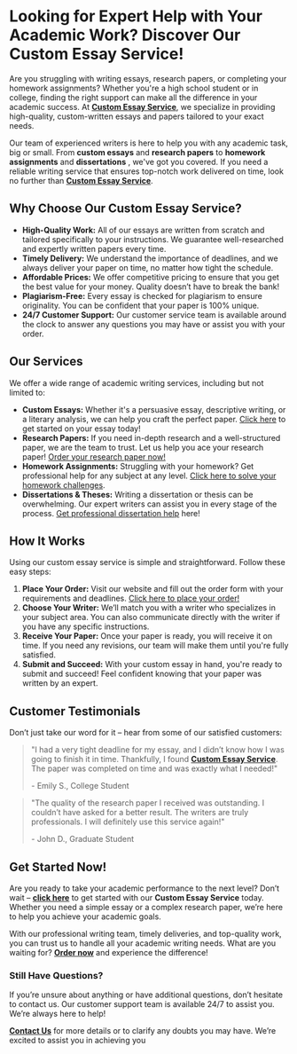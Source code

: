 # Looking for Expert Help with Your Academic Work? Discover Our Custom Essay Service!

Are you struggling with writing essays, research papers, or completing your homework assignments? Whether you're a high school student or in college, finding the right support can make all the difference in your academic success. At **[Custom Essay Service](https://tinyurl.com/topessay?keyword=custom+essay+service)**, we specialize in providing high-quality, custom-written essays and papers tailored to your exact needs.

Our team of experienced writers is here to help you with any academic task, big or small. From **custom essays** and **research papers** to **homework assignments** and **dissertations** , we've got you covered. If you need a reliable writing service that ensures top-notch work delivered on time, look no further than **[Custom Essay Service](https://tinyurl.com/topessay?keyword=custom+essay+service)**.

## Why Choose Our Custom Essay Service?

- **High-Quality Work:** All of our essays are written from scratch and tailored specifically to your instructions. We guarantee well-researched and expertly written papers every time.
- **Timely Delivery:** We understand the importance of deadlines, and we always deliver your paper on time, no matter how tight the schedule.
- **Affordable Prices:** We offer competitive pricing to ensure that you get the best value for your money. Quality doesn’t have to break the bank!
- **Plagiarism-Free:** Every essay is checked for plagiarism to ensure originality. You can be confident that your paper is 100% unique.
- **24/7 Customer Support:** Our customer service team is available around the clock to answer any questions you may have or assist you with your order.

## Our Services

We offer a wide range of academic writing services, including but not limited to:

- **Custom Essays:** Whether it's a persuasive essay, descriptive writing, or a literary analysis, we can help you craft the perfect paper. [Click here](https://tinyurl.com/topessay?keyword=custom+essay+service) to get started on your essay today!
- **Research Papers:** If you need in-depth research and a well-structured paper, we are the team to trust. Let us help you ace your research paper! [Order your research paper now!](https://tinyurl.com/topessay?keyword=custom+essay+service)
- **Homework Assignments:** Struggling with your homework? Get professional help for any subject at any level. [Click here to solve your homework challenges](https://tinyurl.com/topessay?keyword=custom+essay+service).
- **Dissertations & Theses:** Writing a dissertation or thesis can be overwhelming. Our expert writers can assist you in every stage of the process. [Get professional dissertation help](https://tinyurl.com/topessay?keyword=custom+essay+service) here!

## How It Works

Using our custom essay service is simple and straightforward. Follow these easy steps:

1. **Place Your Order:** Visit our website and fill out the order form with your requirements and deadlines. [Click here to place your order!](https://tinyurl.com/topessay?keyword=custom+essay+service)
2. **Choose Your Writer:** We’ll match you with a writer who specializes in your subject area. You can also communicate directly with the writer if you have any specific instructions.
3. **Receive Your Paper:** Once your paper is ready, you will receive it on time. If you need any revisions, our team will make them until you're fully satisfied.
4. **Submit and Succeed:** With your custom essay in hand, you're ready to submit and succeed! Feel confident knowing that your paper was written by an expert.

## Customer Testimonials

Don’t just take our word for it – hear from some of our satisfied customers:

> "I had a very tight deadline for my essay, and I didn’t know how I was going to finish it in time. Thankfully, I found **[Custom Essay Service](https://tinyurl.com/topessay?keyword=custom+essay+service)**. The paper was completed on time and was exactly what I needed!"
> 
> <footer>- Emily S., College Student</footer>

> "The quality of the research paper I received was outstanding. I couldn’t have asked for a better result. The writers are truly professionals. I will definitely use this service again!"
> 
> <footer>- John D., Graduate Student</footer>

## Get Started Now!

Are you ready to take your academic performance to the next level? Don’t wait – **[click here](https://tinyurl.com/topessay?keyword=custom+essay+service)** to get started with our **Custom Essay Service** today. Whether you need a simple essay or a complex research paper, we’re here to help you achieve your academic goals.

With our professional writing team, timely deliveries, and top-quality work, you can trust us to handle all your academic writing needs. What are you waiting for? **[Order now](https://tinyurl.com/topessay?keyword=custom+essay+service)** and experience the difference!

### Still Have Questions?

If you’re unsure about anything or have additional questions, don’t hesitate to contact us. Our customer support team is available 24/7 to assist you. We’re always here to help!

**[Contact Us](https://tinyurl.com/topessay?keyword=custom+essay+service)** for more details or to clarify any doubts you may have. We’re excited to assist you in achieving you
